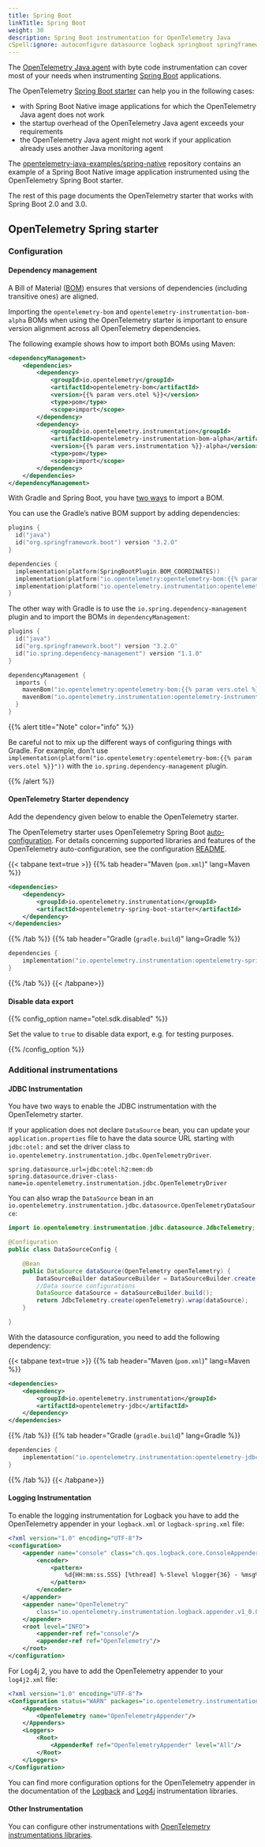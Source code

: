 ```yaml
---
title: Spring Boot
linkTitle: Spring Boot
weight: 30
description: Spring Boot instrumentation for OpenTelemetry Java
cSpell:ignore: autoconfigure datasource logback springboot springframework
---
```


The [OpenTelemetry Java agent](..) with byte code instrumentation can cover most
of your needs when instrumenting
[Spring Boot](https://spring.io/projects/spring-boot) applications.

The OpenTelemetry [Spring Boot starter] can help you in the following cases:

- with Spring Boot Native image applications for which the OpenTelemetry Java
  agent does not work
- the startup overhead of the OpenTelemetry Java agent exceeds your requirements
- the OpenTelemetry Java agent might not work if your application already uses
  another Java monitoring agent

[Spring Boot starter]:
  https://docs.spring.io/spring-boot/docs/current/reference/htmlsingle/#using.build-systems.starters

The
[opentelemetry-java-examples/spring-native](https://github.com/open-telemetry/opentelemetry-java-examples/tree/main/spring-native)
repository contains an example of a Spring Boot Native image application
instrumented using the OpenTelemetry Spring Boot starter.

The rest of this page documents the OpenTelemetry starter that works with Spring
Boot 2.0 and 3.0.

## OpenTelemetry Spring starter

### Configuration

#### Dependency management

A Bill of Material
([BOM](https://maven.apache.org/guides/introduction/introduction-to-dependency-mechanism.html#bill-of-materials-bom-poms))
ensures that versions of dependencies (including transitive ones) are aligned.

Importing the `opentelemetry-bom` and `opentelemetry-instrumentation-bom-alpha`
BOMs when using the OpenTelemetry starter is important to ensure version
alignment across all OpenTelemetry dependencies.

The following example shows how to import both BOMs using Maven:

```xml
<dependencyManagement>
    <dependencies>
        <dependency>
            <groupId>io.opentelemetry</groupId>
            <artifactId>opentelemetry-bom</artifactId>
            <version>{{% param vers.otel %}}</version>
            <type>pom</type>
            <scope>import</scope>
        </dependency>
        <dependency>
            <groupId>io.opentelemetry.instrumentation</groupId>
            <artifactId>opentelemetry-instrumentation-bom-alpha</artifactId>
            <version>{{% param vers.instrumentation %}}-alpha</version>
            <type>pom</type>
            <scope>import</scope>
        </dependency>
    </dependencies>
</dependencyManagement>
```

With Gradle and Spring Boot, you have
[two ways](https://docs.spring.io/spring-boot/docs/current/gradle-plugin/reference/htmlsingle/)
to import a BOM.

You can use the Gradle’s native BOM support by adding dependencies:

```kotlin
plugins {
  id("java")
  id("org.springframework.boot") version "3.2.O"
}

dependencies {
  implementation(platform(SpringBootPlugin.BOM_COORDINATES))
  implementation(platform("io.opentelemetry:opentelemetry-bom:{{% param vers.otel %}}"))
  implementation(platform("io.opentelemetry.instrumentation:opentelemetry-instrumentation-bom-alpha:{{% param vers.instrumentation %}}-alpha"))
}
```

The other way with Gradle is to use the `io.spring.dependency-management` plugin
and to import the BOMs in `dependencyManagement`:

```kotlin
plugins {
  id("java")
  id("org.springframework.boot") version "3.2.O"
  id("io.spring.dependency-management") version "1.1.0"
}

dependencyManagement {
  imports {
    mavenBom("io.opentelemetry:opentelemetry-bom:{{% param vers.otel %}}")
    mavenBom("io.opentelemetry.instrumentation:opentelemetry-instrumentation-bom-alpha:{{% param vers.instrumentation %}}-alpha")
  }
}
```

{{% alert title="Note" color="info" %}}

Be careful not to mix up the different ways of configuring things with Gradle.
For example, don't use
`implementation(platform("io.opentelemetry:opentelemetry-bom:{{% param vers.otel %}}"))`
with the `io.spring.dependency-management` plugin.

{{% /alert %}}

#### OpenTelemetry Starter dependency

Add the dependency given below to enable the OpenTelemetry starter.

The OpenTelemetry starter uses OpenTelemetry Spring Boot [auto-configuration].
For details concerning supported libraries and features of the OpenTelemetry
auto-configuration, see the configuration [README].

[auto-configuration]:
  https://docs.spring.io/spring-boot/docs/current/reference/html/using.html#using.auto-configuration
[README]:
  https://github.com/open-telemetry/opentelemetry-java-instrumentation/blob/main/instrumentation/spring/spring-boot-autoconfigure/README.md#features

{{< tabpane text=true >}} {{% tab header="Maven (`pom.xml`)" lang=Maven %}}

```xml
<dependencies>
	<dependency>
		<groupId>io.opentelemetry.instrumentation</groupId>
		<artifactId>opentelemetry-spring-boot-starter</artifactId>
	</dependency>
</dependencies>
```

{{% /tab %}} {{% tab header="Gradle (`gradle.build`)" lang=Gradle %}}

```kotlin
dependencies {
	implementation("io.opentelemetry.instrumentation:opentelemetry-spring-boot-starter")
}
```

{{% /tab %}} {{< /tabpane>}}

#### Disable data export

{{% config_option name="otel.sdk.disabled" %}}

Set the value to `true` to disable data export, e.g. for testing purposes.

{{% /config_option %}}

### Additional instrumentations

#### JDBC Instrumentation

You have two ways to enable the JDBC instrumentation with the OpenTelemetry
starter.

If your application does not declare `DataSource` bean, you can update your
`application.properties` file to have the data source URL starting with
`jdbc:otel:` and set the driver class to
`io.opentelemetry.instrumentation.jdbc.OpenTelemetryDriver`.

```properties
spring.datasource.url=jdbc:otel:h2:mem:db
spring.datasource.driver-class-name=io.opentelemetry.instrumentation.jdbc.OpenTelemetryDriver
```

You can also wrap the `DataSource` bean in an
`io.opentelemetry.instrumentation.jdbc.datasource.OpenTelemetryDataSource`:

```java
import io.opentelemetry.instrumentation.jdbc.datasource.JdbcTelemetry;

@Configuration
public class DataSourceConfig {

	@Bean
	public DataSource dataSource(OpenTelemetry openTelemetry) {
		DataSourceBuilder dataSourceBuilder = DataSourceBuilder.create();
		//Data source configurations
		DataSource dataSource = dataSourceBuilder.build();
		return JdbcTelemetry.create(openTelemetry).wrap(dataSource);
	}

}
```

With the datasource configuration, you need to add the following dependency:

{{< tabpane text=true >}} {{% tab header="Maven (`pom.xml`)" lang=Maven %}}

```xml
<dependencies>
	<dependency>
		<groupId>io.opentelemetry.instrumentation</groupId>
		<artifactId>opentelemetry-jdbc</artifactId>
	</dependency>
</dependencies>
```

{{% /tab %}} {{% tab header="Gradle (`gradle.build`)" lang=Gradle %}}

```kotlin
dependencies {
	implementation("io.opentelemetry.instrumentation:opentelemetry-jdbc")
}
```

{{% /tab %}} {{< /tabpane>}}

#### Logging Instrumentation

To enable the logging instrumentation for Logback you have to add the
OpenTelemetry appender in your `logback.xml` or `logback-spring.xml` file:

```xml
<?xml version="1.0" encoding="UTF-8"?>
<configuration>
	<appender name="console" class="ch.qos.logback.core.ConsoleAppender">
		<encoder>
			<pattern>
				%d{HH:mm:ss.SSS} [%thread] %-5level %logger{36} - %msg%n
			</pattern>
		</encoder>
	</appender>
	<appender name="OpenTelemetry"
		class="io.opentelemetry.instrumentation.logback.appender.v1_0.OpenTelemetryAppender">
	</appender>
	<root level="INFO">
		<appender-ref ref="console"/>
		<appender-ref ref="OpenTelemetry"/>
	</root>
</configuration>
```

For Log4j 2, you have to add the OpenTelemetry appender to your `log4j2.xml`
file:

```xml
<?xml version="1.0" encoding="UTF-8"?>
<Configuration status="WARN" packages="io.opentelemetry.instrumentation.log4j.appender.v2_17">
	<Appenders>
		<OpenTelemetry name="OpenTelemetryAppender"/>
	</Appenders>
	<Loggers>
		<Root>
			<AppenderRef ref="OpenTelemetryAppender" level="All"/>
		</Root>
	</Loggers>
</Configuration>
```

You can find more configuration options for the OpenTelemetry appender in the
documentation of the
[Logback](https://github.com/open-telemetry/opentelemetry-java-instrumentation/blob/main/instrumentation/logback/logback-appender-1.0/library/README.md)
and
[Log4j](https://github.com/open-telemetry/opentelemetry-java-instrumentation/blob/main/instrumentation/log4j/log4j-appender-2.17/library/README.md)
instrumentation libraries.

#### Other Instrumentation

You can configure other instrumentations with
[OpenTelemetry instrumentations libraries](https://github.com/open-telemetry/opentelemetry-java-instrumentation/blob/main/docs/supported-libraries.md#libraries--frameworks).
